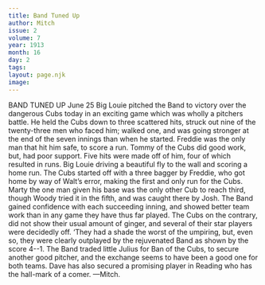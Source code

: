 ```yaml
---
title: Band Tuned Up
author: Mitch
issue: 2
volume: 7
year: 1913
month: 16
day: 2
tags:
layout: page.njk
image:
---
```

BAND TUNED UP    June 25   Big Louie pitched the Band to victory over the dangerous Cubs today in an exciting game which was wholly a pitchers battle. He held the Cubs down to three scattered hits, struck out nine of the twenty-three men who faced him; walked one, and was going stronger at the end of the seven innings than when he started. Freddie was the only man that hit him safe, to score a run. Tommy of the Cubs did good work, but, had poor support. Five hits were made off of him, four of which resulted in runs. Big Louie driving a beautiful fly to the wall and scoring a home run. The Cubs started off with a three bagger by Freddie, who got home by way of Walt’s error, making the first and only run for the Cubs. Marty the one man given his base was the only other Cub to reach third, though Woody tried it in the fifth, and was caught there by Josh. The Band gained confidence with each succeeding inning, and showed better team work than in any game they have thus far played. The Cubs on the contrary, did not show their usual amount of ginger, and several of their star players were decidedly off. ‘They had a shade the worst of the umpiring, but, even so, they were clearly outplayed by the rejuvenated Band as shown by the score 4--1. The Band traded little Julius for Ban of the Cubs, to secure another good pitcher, and the exchange seems to have been a good one for both teams. Dave has also secured a promising player in Reading who has the hall-mark of a comer. —Mitch.       




